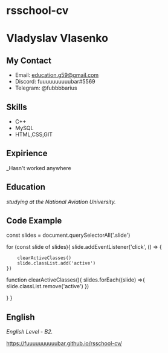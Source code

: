 # rsschool-cv

# Vladyslav Vlasenko 

## My Contact

* Email: education.g59@gmail.com
* Discord: fuuuuuuuuuubar#5569
* Telegram: @fubbbbarius

## Skills
* C++
* MySQL
* HTML,CSS,GIT

## Expirience
_Hasn't worked anywhere

## Education
_studying at the National Aviation University._

## Code Example
const slides = document.querySelectorAll('.slide')

for (const slide of slides){
    slide.addEventListener('click', () => {

        clearActiveClasses()
        slide.classList.add('active')
    })
function clearActiveClasses(){
    slides.forEach((slide) =>{
        slide.classList.remove('active')
    })

}
}

## English
_English Level - B2._

https://fuuuuuuuuuubar.github.io/rsschool-cv/